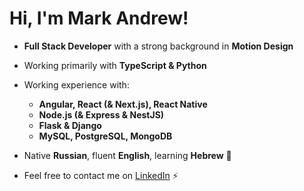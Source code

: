 # Hi, I'm Mark Andrew!

* __Full Stack Developer__ with a strong background in __Motion Design__
  
* Working primarily with __TypeScript & Python__
* Working experience with:
  - __Angular, React (& Next.js), React Native__
  - __Node.js (& Express & NestJS)__
  - __Flask & Django__
  - __MySQL, PostgreSQL, MongoDB__
    
* Native __Russian__, fluent __English__, learning __Hebrew__ 🌴
* Feel free to contact me on <a href="https://www.linkedin.com/in/mark-andrew-jft/">LinkedIn</a> ⚡
